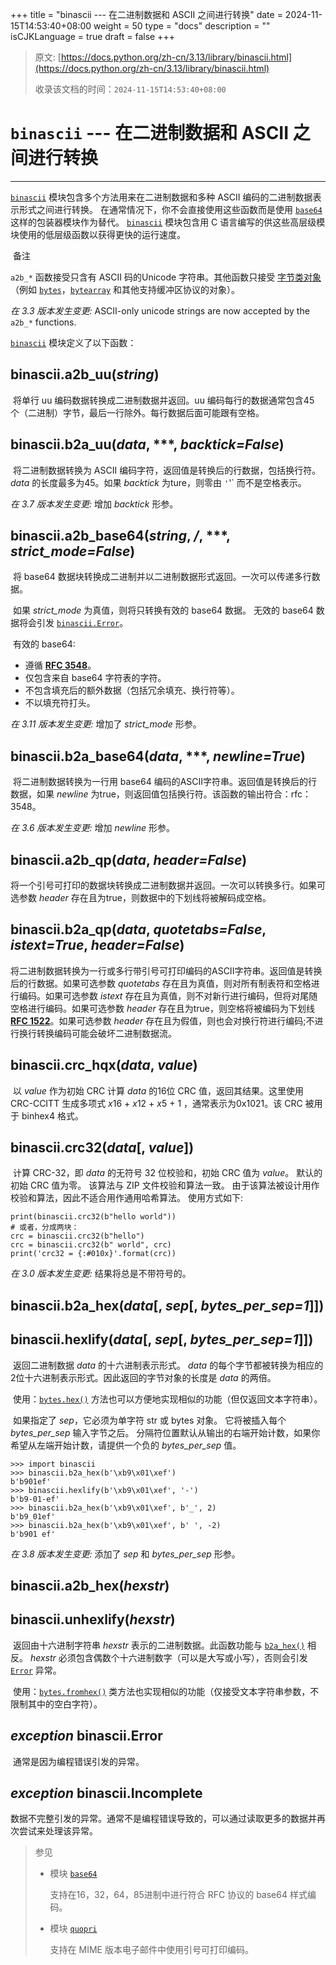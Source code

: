 +++
title = "binascii --- 在二进制数据和 ASCII 之间进行转换"
date = 2024-11-15T14:53:40+08:00
weight = 50
type = "docs"
description = ""
isCJKLanguage = true
draft = false
+++

> 原文: [https://docs.python.org/zh-cn/3.13/library/binascii.html](https://docs.python.org/zh-cn/3.13/library/binascii.html)
>
> 收录该文档的时间：`2024-11-15T14:53:40+08:00`

# `binascii` --- 在二进制数据和 ASCII 之间进行转换

------

[`binascii`](https://docs.python.org/zh-cn/3.13/library/binascii.html#module-binascii) 模块包含多个方法用来在二进制数据和多种 ASCII 编码的二进制数据表示形式之间进行转换。 在通常情况下，你不会直接使用这些函数而是使用 [`base64`](https://docs.python.org/zh-cn/3.13/library/base64.html#module-base64) 这样的包装器模块作为替代。 [`binascii`](https://docs.python.org/zh-cn/3.13/library/binascii.html#module-binascii) 模块包含用 C 语言编写的供这些高层级模块使用的低层级函数以获得更快的运行速度。

​	备注

 

`a2b_*` 函数接受只含有 ASCII 码的Unicode 字符串。其他函数只接受 [字节类对象](https://docs.python.org/zh-cn/3.13/glossary.html#term-bytes-like-object) （例如 [`bytes`](https://docs.python.org/zh-cn/3.13/library/stdtypes.html#bytes)，[`bytearray`](https://docs.python.org/zh-cn/3.13/library/stdtypes.html#bytearray) 和其他支持缓冲区协议的对象）。

*在 3.3 版本发生变更:* ASCII-only unicode strings are now accepted by the `a2b_*` functions.

[`binascii`](https://docs.python.org/zh-cn/3.13/library/binascii.html#module-binascii) 模块定义了以下函数：

## binascii.**a2b_uu**(*string*)

​	将单行 uu 编码数据转换成二进制数据并返回。uu 编码每行的数据通常包含45 个（二进制）字节，最后一行除外。每行数据后面可能跟有空格。

## binascii.**b2a_uu**(*data*, ***, *backtick=False*)

​	将二进制数据转换为 ASCII 编码字符，返回值是转换后的行数据，包括换行符。 *data* 的长度最多为45。如果 *backtick* 为ture，则零由 `'`'` 而不是空格表示。

*在 3.7 版本发生变更:* 增加 *backtick* 形参。

## binascii.**a2b_base64**(*string*, */*, ***, *strict_mode=False*)

​	将 base64 数据块转换成二进制并以二进制数据形式返回。一次可以传递多行数据。

​	如果 *strict_mode* 为真值，则将只转换有效的 base64 数据。 无效的 base64 数据将会引发 [`binascii.Error`](https://docs.python.org/zh-cn/3.13/library/binascii.html#binascii.Error)。

​	有效的 base64:

- 遵循 [**RFC 3548**](https://datatracker.ietf.org/doc/html/rfc3548.html)。
- 仅包含来自 base64 字符表的字符。
- 不包含填充后的额外数据（包括冗余填充、换行符等）。
- 不以填充符打头。

*在 3.11 版本发生变更:* 增加了 *strict_mode* 形参。

## binascii.**b2a_base64**(*data*, ***, *newline=True*)

​	将二进制数据转换为一行用 base64 编码的ASCII字符串。返回值是转换后的行数据，如果 *newline* 为true，则返回值包括换行符。该函数的输出符合：rfc：3548。

*在 3.6 版本发生变更:* 增加 *newline* 形参。

## binascii.**a2b_qp**(*data*, *header=False*)

​	将一个引号可打印的数据块转换成二进制数据并返回。一次可以转换多行。如果可选参数 *header* 存在且为true，则数据中的下划线将被解码成空格。

## binascii.**b2a_qp**(*data*, *quotetabs=False*, *istext=True*, *header=False*)

​	将二进制数据转换为一行或多行带引号可打印编码的ASCII字符串。返回值是转换后的行数据。如果可选参数 *quotetabs* 存在且为真值，则对所有制表符和空格进行编码。如果可选参数 *istext* 存在且为真值，则不对新行进行编码，但将对尾随空格进行编码。如果可选参数 *header* 存在且为true，则空格将被编码为下划线 [**RFC 1522**](https://datatracker.ietf.org/doc/html/rfc1522.html)。如果可选参数 *header* 存在且为假值，则也会对换行符进行编码;不进行换行转换编码可能会破坏二进制数据流。

## binascii.**crc_hqx**(*data*, *value*)

​	以 *value* 作为初始 CRC 计算 *data* 的16位 CRC 值，返回其结果。这里使用 CRC-CCITT 生成多项式 *x*16 + *x*12 + *x*5 + 1 ，通常表示为0x1021。该 CRC 被用于 binhex4 格式。

## binascii.**crc32**(*data*[, *value*])

​	计算 CRC-32，即 *data* 的无符号 32 位校验和，初始 CRC 值为 *value*。 默认的初始 CRC 值为零。 该算法与 ZIP 文件校验和算法一致。 由于该算法被设计用作校验和算法，因此不适合用作通用哈希算法。 使用方式如下:

```
print(binascii.crc32(b"hello world"))
# 或者，分成两块：
crc = binascii.crc32(b"hello")
crc = binascii.crc32(b" world", crc)
print('crc32 = {:#010x}'.format(crc))
```

*在 3.0 版本发生变更:* 结果将总是不带符号的。

## binascii.**b2a_hex**(*data*[, *sep*[, *bytes_per_sep=1*]])

## binascii.**hexlify**(*data*[, *sep*[, *bytes_per_sep=1*]])

​	返回二进制数据 *data* 的十六进制表示形式。 *data* 的每个字节都被转换为相应的2位十六进制表示形式。因此返回的字节对象的长度是 *data* 的两倍。

​	使用：[`bytes.hex()`](https://docs.python.org/zh-cn/3.13/library/stdtypes.html#bytes.hex) 方法也可以方便地实现相似的功能（但仅返回文本字符串）。

​	如果指定了 *sep*，它必须为单字符 str 或 bytes 对象。 它将被插入每个 *bytes_per_sep* 输入字节之后。 分隔符位置默认从输出的右端开始计数，如果你希望从左端开始计数，请提供一个负的 *bytes_per_sep* 值。



```
>>> import binascii
>>> binascii.b2a_hex(b'\xb9\x01\xef')
b'b901ef'
>>> binascii.hexlify(b'\xb9\x01\xef', '-')
b'b9-01-ef'
>>> binascii.b2a_hex(b'\xb9\x01\xef', b'_', 2)
b'b9_01ef'
>>> binascii.b2a_hex(b'\xb9\x01\xef', b' ', -2)
b'b901 ef'
```

*在 3.8 版本发生变更:* 添加了 *sep* 和 *bytes_per_sep* 形参。

## binascii.**a2b_hex**(*hexstr*)

## binascii.**unhexlify**(*hexstr*)

​	返回由十六进制字符串 *hexstr* 表示的二进制数据。此函数功能与 [`b2a_hex()`](https://docs.python.org/zh-cn/3.13/library/binascii.html#binascii.b2a_hex) 相反。 *hexstr* 必须包含偶数个十六进制数字（可以是大写或小写），否则会引发 [`Error`](https://docs.python.org/zh-cn/3.13/library/binascii.html#binascii.Error) 异常。

​	使用：[`bytes.fromhex()`](https://docs.python.org/zh-cn/3.13/library/stdtypes.html#bytes.fromhex) 类方法也实现相似的功能（仅接受文本字符串参数，不限制其中的空白字符）。

## *exception* binascii.**Error**

​	通常是因为编程错误引发的异常。

## *exception* binascii.**Incomplete**

​	数据不完整引发的异常。通常不是编程错误导致的，可以通过读取更多的数据并再次尝试来处理该异常。

> 参见
>
> 
>
> - 模块 [`base64`](https://docs.python.org/zh-cn/3.13/library/base64.html#module-base64)
>
>   支持在16，32，64，85进制中进行符合 RFC 协议的 base64 样式编码。
>
> - 模块 [`quopri`](https://docs.python.org/zh-cn/3.13/library/quopri.html#module-quopri)
>
>   支持在 MIME 版本电子邮件中使用引号可打印编码。
